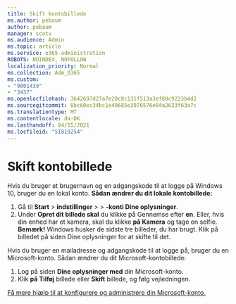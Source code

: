 ```yaml
---
title: Skift kontobillede
ms.author: pebaum
author: pebaum
manager: scotv
ms.audience: Admin
ms.topic: article
ms.service: o365-administration
ROBOTS: NOINDEX, NOFOLLOW
localization_priority: Normal
ms.collection: Adm_O365
ms.custom:
- "9001439"
- "3437"
ms.openlocfilehash: 3642697d27a7e20c8c131f513a3ef80c9223b4d2
ms.sourcegitcommit: 8bc60ec34bc1e40685e3976576e04a2623f63a7c
ms.translationtype: MT
ms.contentlocale: da-DK
ms.lasthandoff: 04/15/2021
ms.locfileid: "51819254"
---
```

# <a name="change-account-picture"></a>Skift kontobillede

Hvis du bruger et brugernavn og en adgangskode til at logge på Windows 10, bruger du en lokal konto. **Sådan ændrer du dit lokale kontobillede:**

1. Gå til **Start**  >  **indstillinger**  >    >  **-konti Dine oplysninger**.
2. Under **Opret dit billede skal** du klikke på Gennemse efter **en**. Eller, hvis din enhed har et kamera, skal du klikke **på Kamera** og tage en selfie. 
    **Bemærk!** Windows husker de sidste tre billeder, du har brugt. Klik på billedet på siden Dine oplysninger for at skifte til det.

Hvis du bruger en mailadresse og adgangskode til at logge på, bruger du en Microsoft-konto. Sådan ændrer du dit Microsoft-kontobillede:

1. Log på siden **Dine oplysninger med** din Microsoft-konto.
2. Klik **på Tilføj** billede eller **Skift** billede, og følg vejledningen.

[Få mere hjælp til at konfigurere og administrere din Microsoft-konto.](https://support.microsoft.com/products/microsoft-account?category=manage-account)
